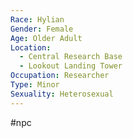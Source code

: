 ```yaml
---
Race: Hylian
Gender: Female
Age: Older Adult
Location:
  - Central Research Base
  - Lookout Landing Tower
Occupation: Researcher
Type: Minor
Sexuality: Heterosexual
---
```

#npc 

